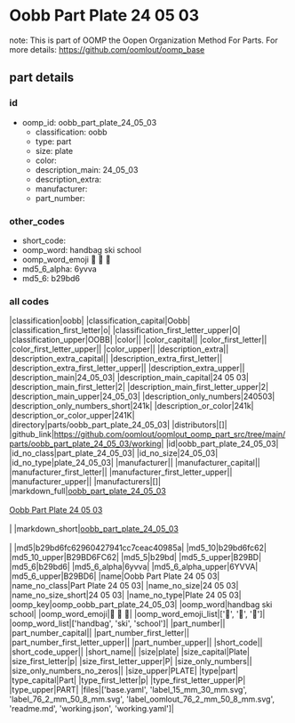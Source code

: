 # Oobb Part Plate 24 05 03  

note: This is part of OOMP the Oopen Organization Method For Parts. For more details: https://github.com/oomlout/oomp_base

##  part details





### id
* oomp_id: oobb_part_plate_24_05_03
  * classification: oobb
  * type: part
  * size: plate
  * color: 
  * description_main: 24_05_03
  * description_extra: 
  * manufacturer: 
  * part_number: 

### other_codes
* short_code: 
* oomp_word: handbag ski school
* oomp_word_emoji :handbag: :ski: :school:
* md5_6_alpha: 6yvva
* md5_6: b29bd6

### all codes 
|classification|oobb|
|classification_capital|Oobb|
|classification_first_letter|o|
|classification_first_letter_upper|O|
|classification_upper|OOBB|
|color||
|color_capital||
|color_first_letter||
|color_first_letter_upper||
|color_upper||
|description_extra||
|description_extra_capital||
|description_extra_first_letter||
|description_extra_first_letter_upper||
|description_extra_upper||
|description_main|24_05_03|
|description_main_capital|24 05 03|
|description_main_first_letter|2|
|description_main_first_letter_upper|2|
|description_main_upper|24_05_03|
|description_only_numbers|240503|
|description_only_numbers_short|241k|
|description_or_color|241k|
|description_or_color_upper|241K|
|directory|parts/oobb_part_plate_24_05_03|
|distributors|[]|
|github_link|https://github.com/oomlout/oomlout_oomp_part_src/tree/main/parts/oobb_part_plate_24_05_03/working|
|id|oobb_part_plate_24_05_03|
|id_no_class|part_plate_24_05_03|
|id_no_size|24_05_03|
|id_no_type|plate_24_05_03|
|manufacturer||
|manufacturer_capital||
|manufacturer_first_letter||
|manufacturer_first_letter_upper||
|manufacturer_upper||
|manufacturers|[]|
|markdown_full|[oobb_part_plate_24_05_03](https://github.com/oomlout/oomlout_oomp_part_src/tree/main/parts/oobb_part_plate_24_05_03/working)<br>[](https://github.com/oomlout/oomlout_oomp_part_src/tree/main/parts/oobb_part_plate_24_05_03/working)<br>[Oobb Part Plate 24 05 03](https://github.com/oomlout/oomlout_oomp_part_src/tree/main/parts/oobb_part_plate_24_05_03/working)<br><br>|
|markdown_short|[oobb_part_plate_24_05_03](https://github.com/oomlout/oomlout_oomp_part_src/tree/main/parts/oobb_part_plate_24_05_03/working)<br><br>|
|md5|b29bd6fc62960427941cc7ceac40985a|
|md5_10|b29bd6fc62|
|md5_10_upper|B29BD6FC62|
|md5_5|b29bd|
|md5_5_upper|B29BD|
|md5_6|b29bd6|
|md5_6_alpha|6yvva|
|md5_6_alpha_upper|6YVVA|
|md5_6_upper|B29BD6|
|name|Oobb Part Plate 24 05 03|
|name_no_class|Part Plate 24 05 03|
|name_no_size|24 05 03|
|name_no_size_short|24 05 03|
|name_no_type|Plate 24 05 03|
|oomp_key|oomp_oobb_part_plate_24_05_03|
|oomp_word|handbag ski school|
|oomp_word_emoji|:handbag: :ski: :school:|
|oomp_word_emoji_list|[':handbag:', ':ski:', ':school:']|
|oomp_word_list|['handbag', 'ski', 'school']|
|part_number||
|part_number_capital||
|part_number_first_letter||
|part_number_first_letter_upper||
|part_number_upper||
|short_code||
|short_code_upper||
|short_name||
|size|plate|
|size_capital|Plate|
|size_first_letter|p|
|size_first_letter_upper|P|
|size_only_numbers||
|size_only_numbers_no_zeros||
|size_upper|PLATE|
|type|part|
|type_capital|Part|
|type_first_letter|p|
|type_first_letter_upper|P|
|type_upper|PART|
|files|['base.yaml', 'label_15_mm_30_mm.svg', 'label_76_2_mm_50_8_mm.svg', 'label_oomlout_76_2_mm_50_8_mm.svg', 'readme.md', 'working.json', 'working.yaml']|

